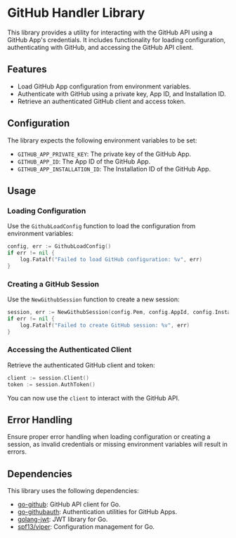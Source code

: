 # GitHub Handler Library

This library provides a utility for interacting with the GitHub API using a GitHub App's credentials. It includes functionality for loading configuration, authenticating with GitHub, and accessing the GitHub API client.

## Features

- Load GitHub App configuration from environment variables.
- Authenticate with GitHub using a private key, App ID, and Installation ID.
- Retrieve an authenticated GitHub client and access token.

## Configuration

The library expects the following environment variables to be set:

- `GITHUB_APP_PRIVATE_KEY`: The private key of the GitHub App.
- `GITHUB_APP_ID`: The App ID of the GitHub App.
- `GITHUB_APP_INSTALLATION_ID`: The Installation ID of the GitHub App.

## Usage

### Loading Configuration

Use the `GithubLoadConfig` function to load the configuration from environment variables:

```go
config, err := GithubLoadConfig()
if err != nil {
    log.Fatalf("Failed to load GitHub configuration: %v", err)
}
```

### Creating a GitHub Session

Use the `NewGithubSession` function to create a new session:

```go
session, err := NewGithubSession(config.Pem, config.AppId, config.InstallId)
if err != nil {
    log.Fatalf("Failed to create GitHub session: %v", err)
}
```

### Accessing the Authenticated Client

Retrieve the authenticated GitHub client and token:

```go
client := session.Client()
token := session.AuthToken()
```

You can now use the `client` to interact with the GitHub API.

## Error Handling

Ensure proper error handling when loading configuration or creating a session, as invalid credentials or missing environment variables will result in errors.

## Dependencies

This library uses the following dependencies:

- [go-github](https://github.com/google/go-github): GitHub API client for Go.
- [go-githubauth](https://github.com/jferrl/go-githubauth): Authentication utilities for GitHub Apps.
- [golang-jwt](https://github.com/golang-jwt/jwt): JWT library for Go.
- [spf13/viper](https://github.com/spf13/viper): Configuration management for Go.
